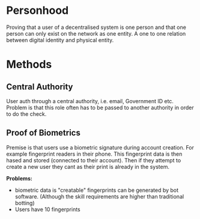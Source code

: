 # Personhood
Proving that a user of a decentralised system is one person and that one person can only exist on the network as one entity. 
A one to one relation between digital identity and physical entity.

# Methods
## Central Authority
User auth through a central authority, i.e. email, Government ID etc.
Problem is that this role often has to be passed to another authority in order to do the check.

## Proof of Biometrics
Premise is that users use a biometric signature during account creation. For example fingerprint readers in their phone. This fingerprint data is then hased and stored (connected to their account). Then if they attempt to create a new user they cant as their print is already in the system.

**Problems:** 
- biometric data is "creatable" fingerprints can be generated by bot software. (Although the skill requirements are higher than traditional botting)
- Users have 10 fingerprints



